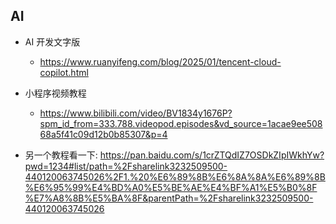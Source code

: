 ## AI

- AI 开发文字版
    - https://www.ruanyifeng.com/blog/2025/01/tencent-cloud-copilot.html

- 小程序视频教程
    - https://www.bilibili.com/video/BV1834y1676P?spm_id_from=333.788.videopod.episodes&vd_source=1acae9ee50868a5f41c09d12b0b85307&p=4

- 另一个教程看一下: https://pan.baidu.com/s/1crZTQdIZ7OSDkZIpIWkhYw?pwd=1234#list/path=%2Fsharelink3232509500-440120063745026%2F1.%20%E6%89%8B%E6%8A%8A%E6%89%8B%E6%95%99%E4%BD%A0%E5%BE%AE%E4%BF%A1%E5%B0%8F%E7%A8%8B%E5%BA%8F&parentPath=%2Fsharelink3232509500-440120063745026

